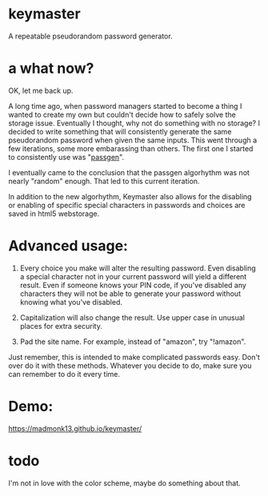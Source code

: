 # keymaster
A repeatable pseudorandom password generator.  

# a what now?

OK, let me back up.

A long time ago, when password managers started to become a thing I wanted to create my own but couldn't decide how to safely solve the storage issue.  Eventually I thought, why not do something with no storage?  I decided to write something that will consistently generate the same pseudorandom password when given the same inputs.  This went through a few iterations, some more embarassing than others.  The first one I started to consistently use was "<a href='https://github.com/madmonk13/passgen'>passgen</a>".

I eventually came to the conclusion that the passgen algorhythm was not nearly "random" enough.  That led to this current iteration.

In addition to the new algorhythm, Keymaster also allows for the disabling or enabling of specific special characters in passwords and choices are saved in html5 webstorage.

# Advanced usage:

1. Every choice you make will alter the resulting password.  Even disabling a special character not in your current password will yield a different result.  Even if someone knows your PIN code, if you've disabled any characters they will not be able to generate your password without knowing what you've disabled.

2. Capitalization will also change the result.  Use upper case in unusual places for extra security.

3. Pad the site name.  For example, instead of "amazon", try "!amazon".

Just remember, this is intended to make complicated passwords easy.  Don't over do it with these methods.  Whatever you decide to do, make sure you can remember to do it every time.

# Demo:
https://madmonk13.github.io/keymaster/

# todo
I'm not in love with the color scheme, maybe do something about that.
